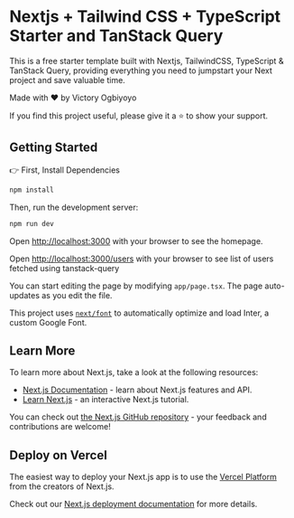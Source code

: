 # Nextjs + Tailwind CSS + TypeScript Starter and TanStack Query

This is a free starter template built with Nextjs, TailwindCSS, TypeScript & TanStack Query, providing everything you need to jumpstart your Next project and save valuable time.

Made with ♥ by Victory Ogbiyoyo

If you find this project useful, please give it a ⭐ to show your support.

## Getting Started

👉 First, Install Dependencies
```bash
npm install
```

Then, run the development server:

```bash
npm run dev
```

Open [http://localhost:3000](http://localhost:3000) with your browser to see the homepage.

Open [http://localhost:3000/users](http://localhost:3000/users) with your browser to see list of users fetched using tanstack-query

You can start editing the page by modifying `app/page.tsx`. The page auto-updates as you edit the file.

This project uses [`next/font`](https://nextjs.org/docs/basic-features/font-optimization) to automatically optimize and load Inter, a custom Google Font.

## Learn More

To learn more about Next.js, take a look at the following resources:

- [Next.js Documentation](https://nextjs.org/docs) - learn about Next.js features and API.
- [Learn Next.js](https://nextjs.org/learn) - an interactive Next.js tutorial.

You can check out [the Next.js GitHub repository](https://github.com/vercel/next.js/) - your feedback and contributions are welcome!

## Deploy on Vercel

The easiest way to deploy your Next.js app is to use the [Vercel Platform](https://vercel.com/new?utm_medium=default-template&filter=next.js&utm_source=create-next-app&utm_campaign=create-next-app-readme) from the creators of Next.js.

Check out our [Next.js deployment documentation](https://nextjs.org/docs/deployment) for more details.
